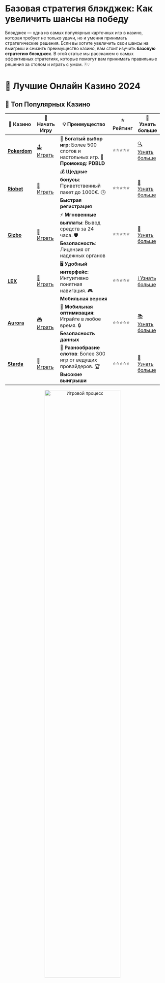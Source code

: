 # **Базовая стратегия блэкджек: Как увеличить шансы на победу**

Блэкджек — одна из самых популярных карточных игр в казино, которая требует не только удачи, но и умения принимать стратегические решения. Если вы хотите увеличить свои шансы на выигрыш и снизить преимущество казино, вам стоит изучить **базовую стратегию блэкджек**. В этой статье мы расскажем о самых эффективных стратегиях, которые помогут вам принимать правильные решения за столом и играть с умом. 🃏💡

# 🎰 Лучшие Онлайн Казино 2024

## 🌟 Топ Популярных Казино

| 🎲 **Казино** | 🔗 **Начать Игру** | 💡 **Преимущество** | ⭐ **Рейтинг** | 🔗 **Узнать больше** |
|--------------|---------------------|---------------------|----------------|----------------------|
| [**Pokerdom**](https://brandplay.link/4k77v2yx) | [🕹️ Играть](https://brandplay.link/4k77v2yx) | 🎉 **Богатый выбор игр**: Более 500 слотов и настольных игр. 🎁 **Промокод**: **PDBLD** | ⭐⭐⭐⭐⭐ | [🔍 Узнать больше](https://brandplay.link/4k77v2yx) |
| [**Riobet**](https://brandplay.link/7xBLTPyj) | [🎰 Играть](https://brandplay.link/7xBLTPyj) | 💰 **Щедрые бонусы**: Приветственный пакет до 1000€. 🕒 **Быстрая регистрация** | ⭐⭐⭐⭐⭐ | [📖 Узнать больше](https://brandplay.link/7xBLTPyj) |
| [**Gizbo**](https://brandplay.link/bprXw4YV) | [🎲 Играть](https://brandplay.link/bprXw4YV) | ⚡ **Мгновенные выплаты**: Вывод средств за 24 часа. 🛡️ **Безопасность**: Лицензия от надежных органов | ⭐⭐⭐⭐⭐ | [📝 Узнать больше](https://brandplay.link/bprXw4YV) |
| [**LEX**](https://brandplay.link/zW4hdDFV) | [🤑 Играть](https://brandplay.link/zW4hdDFV) | 🖥️ **Удобный интерфейс**: Интуитивно понятная навигация. 🎮 **Мобильная версия** | ⭐⭐⭐⭐⭐ | [ℹ️ Узнать больше](https://brandplay.link/zW4hdDFV) |
| [**Aurora**](https://10trafic-stat2.com/click/668546556bcc6313411604bd/6766/13032/subaccount) | [🎮 Играть](https://10trafic-stat2.com/click/668546556bcc6313411604bd/6766/13032/subaccount) | 📱 **Мобильная оптимизация**: Играйте в любое время. 🔒 **Безопасность данных** | ⭐⭐⭐⭐⭐ | [📚 Узнать больше](https://10trafic-stat2.com/click/668546556bcc6313411604bd/6766/13032/subaccount) |
| [**Starda**](https://brandplay.link/fB7xwRFL) | [🎯 Играть](https://brandplay.link/fB7xwRFL) | 🎰 **Разнообразие слотов**: Более 300 игр от ведущих провайдеров. 🏆 **Высокие выигрыши** | ⭐⭐⭐⭐⭐ | [🔎 Узнать больше](https://brandplay.link/fB7xwRFL) |

<div align="center">
    <img src="https://i.pinimg.com/originals/87/9e/b9/879eb9354dd0699582408b68f2e253b2.gif" alt="Игровой процесс" width="70%">
</div>

## 💎 Лучшие Бонусы и Акции

| 🎲 **Казино** | 🔗 **Начать Игру** | 💡 **Преимущество** | ⭐ **Рейтинг** | 🔗 **Узнать больше** |
|--------------|---------------------|---------------------|----------------|----------------------|
| [**Kometa**](https://brandplay.link/8ZymQJV8) | [🎰 Играть](https://brandplay.link/8ZymQJV8) | 🎁 **Эксклюзивные бонусы**: Регулярные акции и промо. 🔄 **Программы лояльности** | ⭐⭐⭐⭐☆ | [🔍 Узнать больше](https://brandplay.link/8ZymQJV8) |
| [**R7**](https://brandplay.link/bMd3Yjsw) | [🕹️ Играть](https://brandplay.link/bMd3Yjsw) | 🕒 **Круглосуточная поддержка**: Всегда на связи. 💸 **Высокие лимиты** | ⭐⭐⭐⭐☆ | [📖 Узнать больше](https://brandplay.link/bMd3Yjsw) |
| [**7K**](https://brandplay.link/BvQyFShp) | [🎲 Играть](https://brandplay.link/BvQyFShp) | 🌟 **Эксклюзивные бонусы**: Только для VIP игроков. 🎉 **Сезонные акции** | ⭐⭐⭐⭐☆ | [📝 Узнать больше](https://brandplay.link/BvQyFShp) |
| [**Kent**](https://brandplay.link/Fv2WP3js) | [🤑 Играть](https://brandplay.link/Fv2WP3js) | 📈 **Высокий RTP**: Более 98%. 💼 **Профессиональная поддержка** | ⭐⭐⭐⭐☆ | [ℹ️ Узнать больше](https://brandplay.link/Fv2WP3js) |
| [**1Xslots**](https://brandplay.link/hSB1khtr) | [🎮 Играть](https://brandplay.link/hSB1khtr) | 🎉 **Множество акций**: Еженедельные бонусы и турниры. 🛡️ **Безопасность** | ⭐⭐⭐⭐☆ | [📚 Узнать больше](https://brandplay.link/hSB1khtr) |
| [**Gama**](https://brandplay.link/j6NMKsDz) | [🎯 Играть](https://brandplay.link/j6NMKsDz) | 🔍 **Интуитивный интерфейс**: Легкость использования. 🏅 **Престижные турниры** | ⭐⭐⭐⭐☆ | [🔎 Узнать больше](https://brandplay.link/j6NMKsDz) |

<div align="center">
    <img src="https://i.pinimg.com/originals/87/9e/b9/879eb9354dd0699582408b68f2e253b2.gif" alt="Игровой процесс" width="70%">
</div>

## 🚀 Быстрые Выигрыши и Поддержка

| 🎲 **Казино** | 🔗 **Начать Игру** | 💡 **Преимущество** | ⭐ **Рейтинг** | 🔗 **Узнать больше** |
|--------------|---------------------|---------------------|----------------|----------------------|
| [**Onion**](https://brandplay.link/zBGRVpQ9) | [🎰 Играть](https://brandplay.link/zBGRVpQ9) | 🤑 **Низкие ставки**: Идеально для начинающих. 🔄 **Быстрые выводы** | ⭐⭐⭐⭐☆ | [🔍 Узнать больше](https://brandplay.link/zBGRVpQ9) |
| [**Чемпион**](https://temon-gter.cfd/go/lRq?p80412p304504pcc44t17455) | [🕹️ Играть](https://temon-gter.cfd/go/lRq?p80412p304504pcc44t17455) | 🏅 **Лояльная программа**: Награды за активность. 🎁 **Ежемесячные бонусы** | ⭐⭐⭐⭐☆ | [📖 Узнать больше](https://temon-gter.cfd/go/lRq?p80412p304504pcc44t17455) |
| [**Vavada**](https://vavadapartner.pro/?promo=ea5c9275-6854-4505-94fc-95ab18221945-linkb2) | [🎲 Играть](https://vavadapartner.pro/?promo=ea5c9275-6854-4505-94fc-95ab18221945-linkb2) | 🚀 **Быстрая регистрация**: Начните играть мгновенно. 🔐 **Безопасные транзакции** | ⭐⭐⭐⭐☆ | [📝 Узнать больше](https://vavadapartner.pro/?promo=ea5c9275-6854-4505-94fc-95ab18221945-linkb2) |
| [**Friends**](https://gofriends.kim/linkb2) | [🤑 Играть](https://gofriends.kim/linkb2) | 🤝 **Социальные игры**: Играйте с друзьями. 🌐 **Мультиплатформенность** | ⭐⭐⭐⭐☆ | [ℹ️ Узнать больше](https://gofriends.kim/linkb2) |
| [**1WIN**](https://brandplay.link/smXVpBbG) | [🎮 Играть](https://brandplay.link/smXVpBbG) | 🏆 **Спортивные ставки**: Широкий выбор видов спорта. 💵 **Высокие коэффициенты** | ⭐⭐⭐⭐☆ | [📚 Узнать больше](https://brandplay.link/smXVpBbG) |
| [**Drip**](https://drp-ircp01.com/c07e6a3db) | [🎯 Играть](https://drp-ircp01.com/c07e6a3db) | 🌐 **Инновационные игры**: Новейшие игровые технологии. 🛡️ **Высокая безопасность** | ⭐⭐⭐⭐☆ | [🔎 Узнать больше](https://drp-ircp01.com/c07e6a3db) |
| [**JoyCasino**](https://rpc30.call2me.pro/?/ru/registration?apkpop=0&partner=p24970p3291217pc98f) | [🎰 Играть](https://rpc30.call2me.pro/?/ru/registration?apkpop=0&partner=p24970p3291217pc98f) | 🎁 **Приятные бонусы**: Ежедневные акции и подарки. 🕹️ **Разнообразие игр** | ⭐⭐⭐⭐☆ | [🔍 Узнать больше](https://rpc30.call2me.pro/?/ru/registration?apkpop=0&partner=p24970p3291217pc98f) |

<div align="center">
    <img src="https://i.pinimg.com/originals/87/9e/b9/879eb9354dd0699582408b68f2e253b2.gif" alt="Игровой процесс" width="70%">
</div>
---

✨ **Выбирайте лучшее казино для себя и наслаждайтесь игрой! Удачи!** ✨
![Картинка казино](https://i.pinimg.com/originals/a9/29/6e/a9296ea1cf6a7c20a985e593451f0323.png)

## Что такое **базовая стратегия блэкджек**? 🎯

**Базовая стратегия блэкджек** — это набор математически оптимальных решений для каждого возможного расклада в игре. Стратегия основывается на сочетаниях карт у вас и у дилера, а также на правилах игры. Использование базовой стратегии помогает минимизировать преимущество казино и увеличивает ваши шансы на выигрыш.

### Основные принципы **базовой стратегии блэкджек** 📊

1. **Таблица стратегий**  
   Базовая стратегия использует таблицу, в которой указаны наилучшие действия в зависимости от вашей руки и открытой карты дилера. Например, если у вас на руках 12 очков, а у дилера 4, то вы должны «стойка», а если у дилера 10, то рекомендуется «бить» (hit).

2. **Принцип «стоять» и «бить»**  
   Если ваша рука близка к 21, например, 17 или выше, лучше выбрать «стоять» (stand). Если рука слабая, например, 8-11 очков, часто рекомендуют «бить», чтобы попробовать получить более высокую карту.

3. **Стратегия удвоения**  
   В случае, когда у вас есть 9, 10 или 11 очков, и открытая карта дилера слабая (от 2 до 6), базовая стратегия советует использовать удвоение ставки (double down). Это позволяет удвоить свою ставку, но при этом вам дают только одну дополнительную карту.

4. **Разделение карт**  
   Если у вас две одинаковые карты (например, пара восьмёрок или десяток), вы можете разделить их на две руки. Базовая стратегия часто рекомендует разделять пары восьмёрок и асов, так как это повышает шансы на успешное завершение игры.

5. **Сдача**  
   Если казино разрешает сдачу (surrender), вы можете отказаться от половины своей ставки, если считаете, что шансы на победу малы. Обычно это рекомендуется при слабых комбинациях, например, 16 против карты дилера, которая имеет 9, 10 или туз.

## Как применять **базовую стратегию блэкджек** за столом? 🃏

### 1. Использование таблицы стратегии

Чтобы начать использовать **базовую стратегию блэкджек**, возьмите с собой таблицу стратегий. На ней указаны все возможные комбинации карт, с которыми вы можете столкнуться. Запомните основные принципы: когда «стоять», когда «бить», а когда лучше применить удвоение или разделение. 

### 2. Изучение поведения дилера

Важно учитывать, что карта дилера тоже играет важную роль в принятии решения. Например, если у дилера открытая карта 4, 5 или 6, это слабые карты, и вам стоит принимать агрессивные действия. В таких случаях удвоение или разделение карт будет более эффективным.

### 3. Применение стратегии без страха

Как только вы ознакомитесь с базовой стратегией и будете уверены в своих действиях, вам нужно будет делать ходы без страха. Важно помнить, что блэкджек — это игра с минимальными рисками, если вы используете правильные стратегии. Чем увереннее вы будете в своих решениях, тем выше шансы на успех.

### 4. Применение стратегии в онлайн-казино

Если вы играете в блэкджек онлайн, правила остаются такими же, но вам нужно будет практиковаться с таблицей стратегий, пока вы не научитесь принимать правильные решения быстро. Онлайн-игры также могут иметь дополнительные правила, которые стоит изучить перед тем, как начать игру.

## Советы по улучшению игры в блэкджек 🎯

### 1. Используйте систему подсчёта карт

Хотя это и не является частью базовой стратегии, система подсчёта карт может помочь вам повысить шансы на успех. Она позволяет вам отслеживать оставшиеся карты в колоде и принимать более обоснованные решения. Однако не все казино позволяют использовать эту систему, так что будьте осторожны.

### 2. Играйте с умом и контролируйте банкролл

Одна из самых важных вещей, о которой нужно помнить при игре в блэкджек — это управление своим банкроллом. Устанавливайте лимиты для ставок и не позволяйте азарту взять верх. Это поможет избежать больших потерь и сохранить удовольствие от игры.

### 3. Практикуйтесь в демо-режиме

Перед тем как играть на реальные деньги, потренируйтесь в демо-режиме. Это поможет вам лучше освоить базовую стратегию и научиться быстро принимать решения за столом.

## Заключение: Повышайте шансы с **базовой стратегией блэкджек**!

Использование **базовой стратегии блэкджек** — это лучший способ снизить преимущество казино и увеличить свои шансы на победу. Следуя основным правилам, таким как «стоять», «бить», «удваивать» и «разделять», вы сможете значительно повысить свои результаты в этой классической карточной игре.

Не забывайте про управление банкроллом и практикуйтесь, чтобы стать мастером **блэкджека**. 💰🎯 Удачи за столом!
